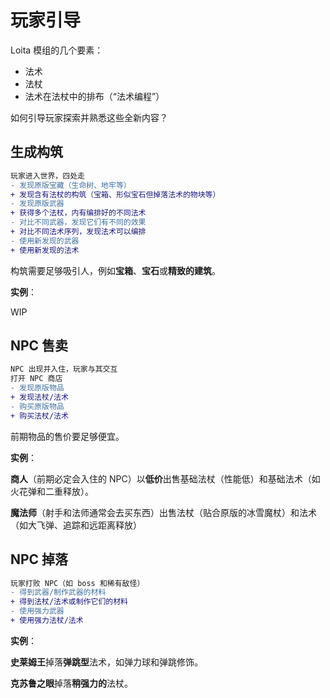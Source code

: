 # 玩家引导

Loita 模组的几个要素：

- 法术
- 法杖
- 法术在法杖中的排布（“法术编程”）

如何引导玩家探索并熟悉这些全新内容？

## 生成构筑

```diff
玩家进入世界，四处走
- 发现原版宝藏（生命树、地牢等）
+ 发现含有法杖的构筑（宝箱、形似宝石但掉落法术的物块等）
- 发现原版武器
+ 获得多个法杖，内有编排好的不同法术
- 对比不同武器，发现它们有不同的效果
+ 对比不同法术序列，发现法术可以编排
- 使用新发现的武器
+ 使用新发现的法术
```

构筑需要足够吸引人，例如**宝箱**、**宝石**或**精致的建筑**。

**实例**：

WIP

## NPC 售卖

```diff
NPC 出现并入住，玩家与其交互
打开 NPC 商店
- 发现原版物品
+ 发现法杖/法术
- 购买原版物品
+ 购买法杖/法术
```

前期物品的售价要足够便宜。

**实例**：

**商人**（前期必定会入住的 NPC）以**低价**出售基础法杖（性能低）和基础法术（如火花弹和二重释放）。

**魔法师**（射手和法师通常会去买东西）出售法杖（贴合原版的冰雪魔杖）和法术（如大飞弹、追踪和远距离释放）

## NPC 掉落

```diff
玩家打败 NPC（如 boss 和稀有敌怪）
- 得到武器/制作武器的材料
+ 得到法杖/法术或制作它们的材料
- 使用强力武器
+ 使用强力法杖/法术
```

**实例**：

**史莱姆王**掉落**弹跳型**法术，如弹力球和弹跳修饰。

**克苏鲁之眼**掉落**稍强力的**法杖。

